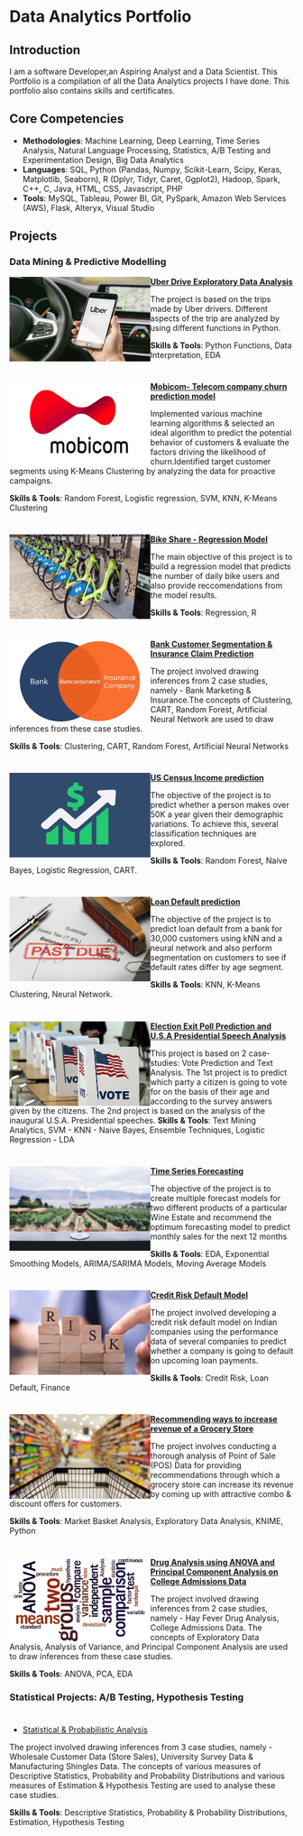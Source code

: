 # Data Analytics Portfolio 

## Introduction
I am a software Developer,an Aspiring Analyst and a Data Scientist.
This Portfolio is a compilation of all the Data Analytics projects I have done. This portfolio also contains skills and certificates. 

## Core Competencies

- **Methodologies**: Machine Learning, Deep Learning, Time Series Analysis, Natural Language Processing, Statistics, A/B Testing and Experimentation Design, Big Data Analytics
- **Languages**: SQL, Python (Pandas, Numpy, Scikit-Learn, Scipy, Keras, Matplotlib, Seaborn), R (Dplyr, Tidyr, Caret, Ggplot2), Hadoop, Spark, C++, C, Java, HTML, CSS, Javascript, PHP 
- **Tools**: MySQL, Tableau, Power BI, Git, PySpark, Amazon Web Services (AWS), Flask, Alteryx, Visual Studio

## Projects

### Data Mining & Predictive Modelling

<img align="left" width="250" height="150" src="https://github.com/hmr2899/Data-Analytics-Portfolio/blob/main/Images/uber.jpg"> **[Uber Drive Exploratory Data Analysis](https://github.com/hmr2899/Uber-EDA)**

The project is based on the trips made by Uber drivers. Different aspects of the trip are analyzed by using different functions in Python.

**Skills & Tools**: Python Functions, Data Interpretation, EDA

#

<img align="left" width="250" height="150" src="https://github.com/hmr2899/Data-Analytics-Portfolio/blob/main/Images/mobicom.png"> **[Mobicom- Telecom company churn prediction model](https://github.com/hmr2899/Uber-EDA)**

Implemented various machine learning algorithms & selected an ideal algorithm to predict the potential behavior of customers & evaluate the factors driving the likelihood of churn.Identified target customer segments using K-Means Clustering by analyzing the data for proactive campaigns.

**Skills & Tools**:  Random Forest, Logistic regression, SVM, KNN, K-Means Clustering 

#

<img align="left" width="250" height="150" src="https://github.com/hmr2899/Data-Analytics-Portfolio/blob/main/Images/bike.png"> **[Bike Share - Regression Model](https://github.com/hmr2899/Uber-EDA)**

The main objective of this project is to build a regression model that predicts the number of daily bike users and also provide reccomendations from the model results.

**Skills & Tools**:  Regression, R

#

<img align="left" width="250" height="150" src="https://github.com/hmr2899/Data-Analytics-Portfolio/blob/main/Images/bank-1.png"> **[Bank Customer Segmentation & Insurance Claim Prediction](https://github.com/hmr2899/bank-customer-segmentation)**

The project involved drawing inferences from 2 case studies, namely - Bank Marketing & Insurance.The concepts of Clustering, CART, Random Forest, Artificial Neural Network are used to draw inferences from these case studies.

**Skills & Tools**: Clustering, CART, Random Forest, Artificial Neural Networks

#

<img align="left" width="250" height="150" src="https://github.com/hmr2899/Data-Analytics-Portfolio/blob/main/Images/income.png"> **[US Census Income prediction](https://github.com/hmr2899/us-census-income)**

The objective of the project is to predict whether a person makes over 50K a year given their demographic variations. To achieve this, several classification techniques are explored.

**Skills & Tools**: Random Forest, Naive Bayes, Logistic Regression, CART.

#

<img align="left" width="250" height="150" src="https://github.com/hmr2899/Data-Analytics-Portfolio/blob/main/Images/loan.jpg"> **[Loan Default prediction](https://github.com/hmr2899/us-census-income)**

The objective of the project is to predict loan default from a bank for 30,000 customers using kNN and a neural network and also perform segmentation on customers to see if default rates differ by age segment.

**Skills & Tools**: KNN, K-Means Clustering, Neural Network.

#

<img align="left" width="250" height="150" src="https://github.com/hmr2899/Data-Analytics-Portfolio/blob/main/Images/election.jpg"> **[Election Exit Poll Prediction and U.S.A Presidential Speech Analysis](https://github.com/hmr2899/us-election)**

This project is based on 2 case-studies: Vote Prediction and Text Analysis. The 1st project is to predict which party a citizen is going to vote for on the basis of their age and according to the survey answers given by the citizens. The 2nd project is based on the analysis of the inaugural U.S.A. Presidential speeches. **Skills & Tools**: Text Mining Analytics, SVM - KNN - Naive Bayes, Ensemble Techniques, Logistic Regression - LDA

#

<img align="left" width="250" height="150" src="https://github.com/hmr2899/Data-Analytics-Portfolio/blob/main/Images/wine.png"> **[Time Series Forecasting](https://github.com/hmr2899/time-series-project)**

The objective of the project is to create multiple forecast models for two different products of a particular Wine Estate and recommend the optimum forecasting model to predict monthly sales for the next 12 months

**Skills & Tools**: EDA, Exponential Smoothing Models, ARIMA/SARIMA Models, Moving Average Models

#

<img align="left" width="250" height="150" src="https://github.com/hmr2899/Data-Analytics-Portfolio/blob/main/Images/credit.png"> **[Credit Risk Default Model](https://github.com/hmr2899/credit-risk-model)**

The project involved developing a credit risk default model on Indian companies using the performance data of several companies to predict whether a company is going to default on upcoming loan payments.

**Skills & Tools**: Credit Risk, Loan Default, Finance

#

<img align="left" width="250" height="150" src="https://github.com/hmr2899/Data-Analytics-Portfolio/blob/main/Images/grocery.jpg"> **[Recommending ways to increase revenue of a Grocery Store](https://github.com/hmr2899/Market-basket-analysis)**

The project involves conducting a thorough analysis of Point of Sale (POS) Data for providing recommendations through which a grocery store can increase its revenue by coming up with attractive combo & discount offers for customers.

**Skills & Tools**: Market Basket Analysis, Exploratory Data Analysis, KNIME, Python

#

<img align="left" width="250" height="150" src="https://github.com/hmr2899/Data-Analytics-Portfolio/blob/main/Images/anova.png"> **[Drug Analysis using ANOVA and Principal Component Analysis on College Admissions Data](https://github.com/hmr2899/college-admissions-data-analysis)**

The project involved drawing inferences from 2 case studies, namely - Hay Fever Drug Analysis, College Admissions Data. The concepts of Exploratory Data Analysis, Analysis of Variance, and Principal Component Analysis are used to draw inferences from these case studies.

**Skills & Tools**: ANOVA, PCA, EDA


### Statistical Projects: A/B Testing, Hypothesis Testing

#

  * [Statistical & Probabilistic Analysis ](https://github.com/hmr2899/statistical-analysis)
 
  The project involved drawing inferences from 3 case studies, namely - Wholesale Customer Data (Store Sales), University Survey Data & Manufacturing Shingles Data.     The concepts of various measures of Descriptive Statistics, Probability and Probability Distributions and various measures of Estimation & Hypothesis Testing are     used to analyse these case studies.
  
  **Skills & Tools**: Descriptive Statistics, Probability & Probability Distributions, Estimation, Hypothesis Testing
  
